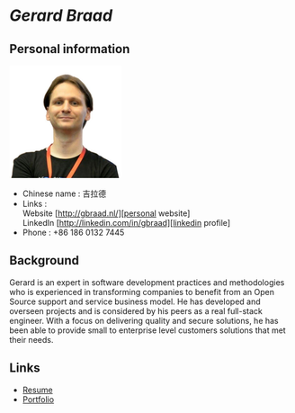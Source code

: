 # _**Gerard Braad**_


## Personal information

![Photo][personal photo]

  * Chinese name
    : 吉拉德
  * Links
    :  
     Website [http://gbraad.nl/][personal website]  
     LinkedIn [http://linkedin.com/in/gbraad][linkedin profile]
  * Phone
    : +86 186 0132 7445


## Background

  Gerard is an expert in software development practices and methodologies who is
  experienced in transforming companies to benefit from an Open Source support
  and service business model. He has developed and overseen projects and is
  considered by his peers as a real full-stack engineer. With a focus on
  delivering quality and secure solutions, he has been able to provide small to
  enterprise level customers solutions that met their needs. 


## Links

  * [Resume][link resume]
  * [Portfolio][link portfolio]


[personal photo]: https://github.com/gbraad/resume/raw/master/gbraad-fc.png "Profile photo"
[personal website]: http://gbraad.nl "Personal website"
[linkedin profile]: http://linkedin.com/in/gbraad/ "LinkedIn"
[link resume]: https://github.com/gbraad/resume "Resume"
[link portfolio]: https://gbraad.nl/#portfolio "Portfolio"
